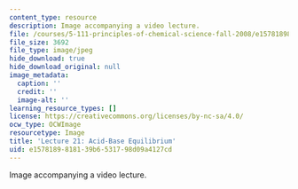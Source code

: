 ```yaml
---
content_type: resource
description: Image accompanying a video lecture.
file: /courses/5-111-principles-of-chemical-science-fall-2008/e1578189818139b6531798d09a4127cd_21.jpg
file_size: 3692
file_type: image/jpeg
hide_download: true
hide_download_original: null
image_metadata:
  caption: ''
  credit: ''
  image-alt: ''
learning_resource_types: []
license: https://creativecommons.org/licenses/by-nc-sa/4.0/
ocw_type: OCWImage
resourcetype: Image
title: 'Lecture 21: Acid-Base Equilibrium'
uid: e1578189-8181-39b6-5317-98d09a4127cd
---
```

Image accompanying a video lecture.